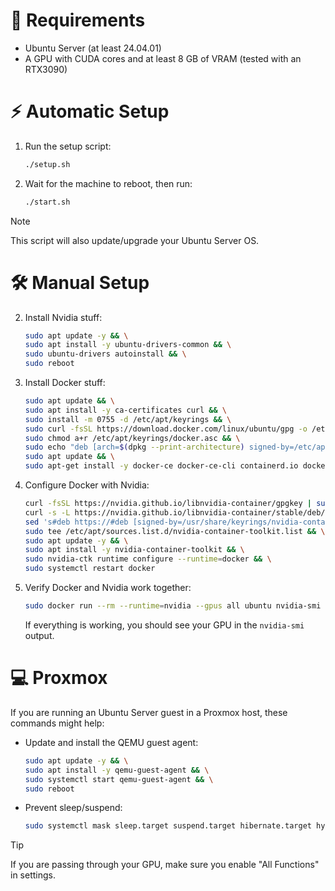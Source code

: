 # 📃 Requirements
- Ubuntu Server (at least 24.04.01)
- A GPU with CUDA cores and at least 8 GB of VRAM (tested with an RTX3090)

# ⚡ Automatic Setup
1. Run the setup script:
    ```bash
    ./setup.sh
    ```
2. Wait for the machine to reboot, then run:
    ```bash
    ./start.sh
    ```
> [!NOTE]  
> This script will also update/upgrade your Ubuntu Server OS.

# 🛠️ Manual Setup
2. Install Nvidia stuff:
    ```bash
    sudo apt update -y && \
    sudo apt install -y ubuntu-drivers-common && \
    sudo ubuntu-drivers autoinstall && \
    sudo reboot
    ```
3. Install Docker stuff:
    ```bash
    sudo apt update && \
    sudo apt install -y ca-certificates curl && \
    sudo install -m 0755 -d /etc/apt/keyrings && \
    sudo curl -fsSL https://download.docker.com/linux/ubuntu/gpg -o /etc/apt/keyrings/docker.asc && \
    sudo chmod a+r /etc/apt/keyrings/docker.asc && \
    sudo echo "deb [arch=$(dpkg --print-architecture) signed-by=/etc/apt/keyrings/docker.asc] https://download.docker.com/linux/ubuntu $(. /etc/os-release && echo "$VERSION_CODENAME") stable" | sudo tee /etc/apt/sources.list.d/docker.list > /dev/null && \
    sudo apt update && \
    sudo apt-get install -y docker-ce docker-ce-cli containerd.io docker-buildx-plugin docker-compose docker-compose-plugin
    ```
4. Configure Docker with Nvidia:
    ```bash
    curl -fsSL https://nvidia.github.io/libnvidia-container/gpgkey | sudo gpg --dearmor -o /usr/share/keyrings/nvidia-container-toolkit-keyring.gpg && \
    curl -s -L https://nvidia.github.io/libnvidia-container/stable/deb/nvidia-container-toolkit.list | \
    sed 's#deb https://#deb [signed-by=/usr/share/keyrings/nvidia-container-toolkit-keyring.gpg] https://#g' | \
    sudo tee /etc/apt/sources.list.d/nvidia-container-toolkit.list && \
    sudo apt update -y && \
    sudo apt install -y nvidia-container-toolkit && \
    sudo nvidia-ctk runtime configure --runtime=docker && \
    sudo systemctl restart docker
    ```
5. Verify Docker and Nvidia work together:
    ```bash
    sudo docker run --rm --runtime=nvidia --gpus all ubuntu nvidia-smi
    ```
    If everything is working, you should see your GPU in the `nvidia-smi` output.

# 💻 Proxmox
If you are running an Ubuntu Server guest in a Proxmox host, these commands might help:

- Update and install the QEMU guest agent:
    ```bash
    sudo apt update -y && \
    sudo apt install -y qemu-guest-agent && \
    sudo systemctl start qemu-guest-agent && \
    sudo reboot
    ```
- Prevent sleep/suspend:
    ```bash
    sudo systemctl mask sleep.target suspend.target hibernate.target hybrid-sleep.target
    ```
> [!TIP]
> If you are passing through your GPU, make sure you enable "All Functions" in settings.
